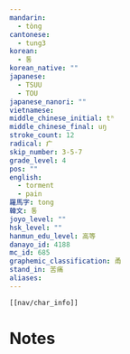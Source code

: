 ```yaml
---
mandarin:
  - tòng
cantonese:
  - tung3
korean:
  - 통
korean_native: ""
japanese:
  - TSUU
  - TOU
japanese_nanori: ""
vietnamese:
middle_chinese_initial: tʰ
middle_chinese_final: uŋ
stroke_count: 12
radical: 疒
skip_number: 3-5-7
grade_level: 4
pos: ""
english:
  - torment
  - pain
羅馬字: tong
韓文: 통
joyo_level: ""
hsk_level: ""
hanmun_edu_level: 高等
danayo_id: 4188
mc_id: 685
graphemic_classification: 甬
stand_in: 苦痛
aliases:
---
```

```meta-bind-embed
[[nav/char_info]]
```

# Notes
